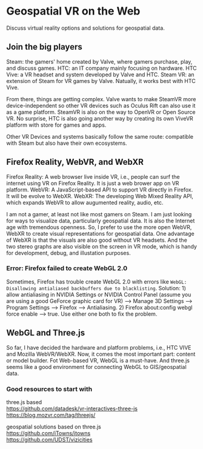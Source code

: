 # Geospatial VR on the Web

Discuss virtual reality options and solutions for geospatial data.

## Join the big players

Steam: the gamers' home created by Valve, where gamers purchase, play, and discuss games. 
HTC: an IT company mainly focusing on hardware. 
HTC Vive: a VR headset and system developed by Valve and HTC. 
Steam VR: an extension of Steam for VR games by Valve. Natually, it works best with HTC Vive. 

From there, things are getting complex. Valve wants to make SteamVR more device-independent so other VR devices such as Oculus Rift can also use it as a game platform. SteamVR is also on the way to OpenVR or Open Source VR. No surprise, HTC is also going another way by creating its own ViveVR platform with store for games and apps.  

Other VR Devices and systems basically follow the same route: compatible with Steam but also have their own ecosystems. 

## Firefox Reality, WebVR, and WebXR

Firefox Reality: A web browser live inside VR, i.e., people can surf the internet using VR on Firefox Reality. It is just a web brower app on VR platform.
WebVR: A JavaScript-based API to support VR directly in Firefox. It will be evolve to WebXR.
WebXR: The developing Web Mixed Reality API, which expands WebVR to allow augumented reality, audio, etc. 

I am not a gamer, at least not like most gamers on Steam. I am just looking for ways to visualize data, particularly geospatial data. It is also the Internet age with tremendous openness. So, I prefer to use the more open WebVR, WebXR to create visual representations for geospatial data. One advantage of WebXR is that the visuals are also good without VR headsets. And the two stereo graphs are also visible on the screen in VR mode, which is handy for development, debug, and illustation purposes.

### Error: Firefox failed to create WebGL 2.0

Sometimes, Firefox has trouble create WebGL 2.0 with errors like ```WebGL: Disallowing antialiased backbuffers due to blacklisting```. Solution: 1) allow antialiasing in NVIDIA Settings or NVIDIA Control Panel (assume you are using a good GeForce graphic card for VR) --> Manage 3D Settings --> Program Settings --> Firefox --> Antialiasing. 2) Firefox about:config webgl force enable --> true. Use either one both to fix the problem.

## WebGL and Three.js 
 
So far, I have decided the hardware and platform problems, i.e., HTC VIVE and Mozilla WebVR/WebXR. Now, it comes the most important part: content or model builder. Fot Web-based VR, WebGL is a must-have. And three.js seems like a good environment for connecting WebGL to GIS/geospatial data.

### Good resources to start with
three.js based <br>
https://github.com/datadesk/vr-interactives-three-js <br>
https://blog.mozvr.com/tag/threejs/  <br>

geospatial solutions based on three.js <br>
https://github.com/iTowns/itowns  <br>
https://github.com/UDST/vizicities <br>

